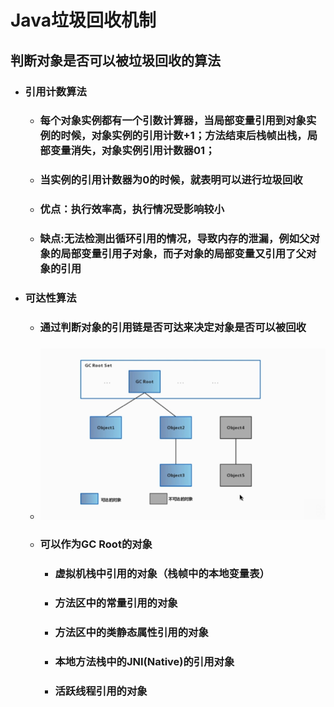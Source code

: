 # Java垃圾回收机制

## 判断对象是否可以被垃圾回收的算法

* ### 引用计数算法

  * ### 每个对象实例都有一个引数计算器，当局部变量引用到对象实例的时候，对象实例的引用计数+1；方法结束后栈帧出栈，局部变量消失，对象实例引用计数器01；
  * ### 当实例的引用计数器为0的时候，就表明可以进行垃圾回收
  * ### 优点：执行效率高，执行情况受影响较小
  * ### 缺点:无法检测出循环引用的情况，导致内存的泄漏，例如父对象的局部变量引用子对象，而子对象的局部变量又引用了父对象的引用
* ### 可达性算法

  * ### 通过判断对象的引用链是否可达来决定对象是否可以被回收
  * ### ![](/垃圾/1.png)
  * ### 可以作为GC Root的对象

    * ### 虚拟机栈中引用的对象（栈帧中的本地变量表）
    * ### 方法区中的常量引用的对象
    * ### 方法区中的类静态属性引用的对象
    * ### 本地方法栈中的JNI\(Native\)的引用对象
    * ### 活跃线程引用的对象



